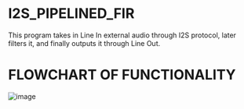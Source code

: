 # I2S_PIPELINED_FIR
This program takes in Line In external audio through I2S protocol, later filters it, and finally outputs it through Line Out.

# FLOWCHART OF FUNCTIONALITY
![image](https://github.com/user-attachments/assets/67ba868f-7f1e-4362-a067-ea02bd34c124)
